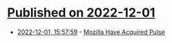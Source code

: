 # [Published on 2022-12-01](index.md)

* [2022-12-01, 15:57:59](https://news.ycombinator.com/item?id=33817987) - [Mozilla Have Acquired Pulse](https://blog.mozilla.org/en/mozilla/pulse-joins-the-mozilla-family/)
